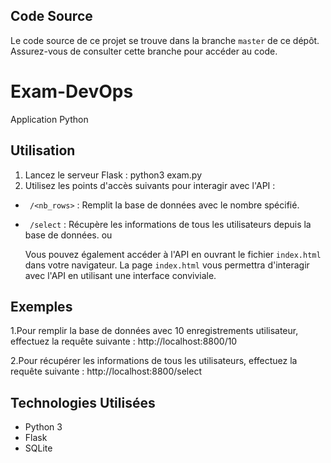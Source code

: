 ## Code Source
Le code source de ce projet se trouve dans la branche `master` de ce dépôt. Assurez-vous de consulter cette branche pour accéder au code.

# Exam-DevOps
Application Python

## Utilisation
1. Lancez le serveur Flask :
   python3 exam.py
2. Utilisez les points d'accès suivants pour interagir avec l'API :
- ` /<nb_rows>` : Remplit la base de données avec le nombre spécifié.
- ` /select` : Récupère les informations de tous les utilisateurs depuis la base de données.
  ou
  
  Vous pouvez également accéder à l'API en ouvrant le fichier `index.html` dans votre navigateur. La page `index.html` vous permettra 
  d'interagir avec l'API en utilisant une interface conviviale.



## Exemples
1.Pour remplir la base de données avec 10 enregistrements utilisateur, effectuez la requête suivante : http://localhost:8800/10

2.Pour récupérer les informations de tous les utilisateurs, effectuez la requête suivante : http://localhost:8800/select


## Technologies Utilisées
- Python 3
- Flask
- SQLite




